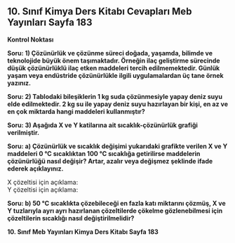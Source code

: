 ## 10. Sınıf Kimya Ders Kitabı Cevapları Meb Yayınları Sayfa 183

**Kontrol Noktası**

**Soru: 1) Çözünürlük ve çözünme süreci doğada, yaşamda, bilimde ve teknolojide büyük önem taşımaktadır. Örneğin ilaç geliştirme sürecinde düşük çözünürlüklü ilaç etken maddeleri tercih edilmemektedir. Günlük yaşam veya endüstride çözünürlükle ilgili uygulamalardan üç tane örnek yazınız.**

**Soru: 2) Tablodaki bileşiklerin 1 kg suda çözünmesiyle yapay deniz suyu elde edilmektedir. 2 kg su ile yapay deniz suyu hazırlayan bir kişi, en az ve en çok miktarda hangi maddeleri kullanmıştır?**

**Soru: 3) Aşağıda X ve Y katilarına ait sıcaklık-çözünürlük grafiği verilmiştir.**

**Soru: a) Çözünürlük ve sıcaklık değişimi yukarıdaki grafikte verilen X ve Y maddeleri 0 °C sıcaklıktan 100 °C sıcaklığa getirilirse maddelerin çözünürlüğü nasıl değişir? Artar, azalır veya değişmez şeklinde ifade ederek açıklayınız.**

X çözeltisi için açıklama:  
 Y çözeltisi için açıklama:

**Soru: b) 50 °C sıcaklıkta çözebileceği en fazla katı miktarını çözmüş, X ve Y tuzlarıyla ayrı ayrı hazırlanan çözeltilerde çökelme gözlenebilmesi için çözeltilerin sıcaklığı nasıl değiştirilmelidir?**

**10. Sınıf Meb Yayınları Kimya Ders Kitabı Sayfa 183**